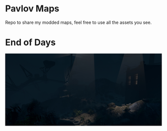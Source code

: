 # Pavlov Maps

Repo to share my modded maps, feel free to use all the assets you see.

# End of Days
![End of Days](images/endofdays.jpg)